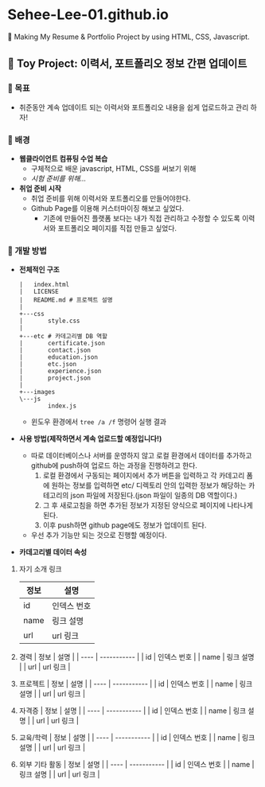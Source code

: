 # Sehee-Lee-01.github.io

🪪 Making My Resume & Portfolio Project by using HTML, CSS, Javascript.

## 🤖 Toy Project: 이력서, 포트폴리오 정보 간편 업데이트

### 🌟 목표

- 취준동안 계속 업데이트 되는 이력서와 포트폴리오 내용을 쉽게 업로드하고 관리 하자!

### 🔎 배경

- **웹클라이언트 컴퓨팅 수업 복습**
  - 구체적으로 배운 javascript, HTML, CSS를 써보기 위해
  - _시험 준비를 위해..._
- **취업 준비 시작**
  - 취업 준비를 위해 이력서와 포트폴리오를 만들어야한다.
  - Github Page를 이용해 커스터마이징 해보고 싶었다.
    - 기존에 만들어진 플랫폼 보다는 내가 직접 관리하고 수정할 수 있도록 이력서와 포트폴리오 페이지를 직접 만들고 싶었다.

### 🧾 개발 방법

- **전체적인 구조**

  ```shell
  |   index.html
  |   LICENSE
  |   README.md # 프로젝트 설명
  |
  +---css
  |       style.css
  |
  +---etc # 카데고리별 DB 역할
  |       certificate.json
  |       contact.json
  |       education.json
  |       etc.json
  |       experience.json
  |       project.json
  |
  +---images
  \---js
          index.js
  ```

  - 윈도우 환경에서 `tree /a /f` 명령어 실행 결과

- **사용 방법(제작하면서 계속 업로드할 예정입니다!)**

  - 따로 데이터베이스나 서버를 운영하지 않고 로컬 환경에서 데이터를 추가하고 github에 push하여 업로드 하는 과정을 진행하려고 한다.
    1. 로컬 환경에서 구동되는 페이지에서 추가 버튼을 입력하고 각 카데고리 폼에 원하는 정보를 입력하면 etc/ 디렉토리 안의 입력한 정보가 해당하는 카테고리의 json 파일에 저장된다.(json 파일이 일종의 DB 역할이다.)
    2. 그 후 새로고침을 하면 추가된 정보가 지정된 양식으로 페이지에 나타나게 된다.
    3. 이후 push하면 github page에도 정보가 업데이트 된다.
  - 우선 추가 기능만 되는 것으로 진행할 예정이다.

- **카데고리별 데이터 속성**

1.  자기 소개 링크

    | 정보 | 설명        |
    | ---- | ----------- |
    | id   | 인덱스 번호 |
    | name | 링크 설명   |
    | url  | url 링크    |

2.  경력
    | 정보 | 설명 |
    | ---- | ----------- |
    | id | 인덱스 번호 |
    | name | 링크 설명 |
    | url | url 링크 |
3.  프로젝트
    | 정보 | 설명 |
    | ---- | ----------- |
    | id | 인덱스 번호 |
    | name | 링크 설명 |
    | url | url 링크 |
4.  자격증
    | 정보 | 설명 |
    | ---- | ----------- |
    | id | 인덱스 번호 |
    | name | 링크 설명 |
    | url | url 링크 |
5.  교육/학력
    | 정보 | 설명 |
    | ---- | ----------- |
    | id | 인덱스 번호 |
    | name | 링크 설명 |
    | url | url 링크 |
6.  외부 기타 활동
    | 정보 | 설명 |
    | ---- | ----------- |
    | id | 인덱스 번호 |
    | name | 링크 설명 |
    | url | url 링크 |
